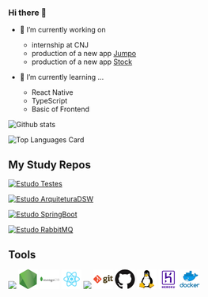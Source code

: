 ### Hi there 👋

- 🔭 I’m currently working on 
    - internship at CNJ
    - production of a new app [Jumpo](https://lara-unb.github.io/Jumpo_Docs/#/)
    - production of a new app [Stock](https://unbarqdsw.github.io/2020.1_G12_Stock/#/)

- 🌱 I’m currently learning ...   
    - React Native
    - TypeScript
    - Basic of Frontend    

![Github stats](https://github-readme-stats.vercel.app/api?username=micaellagouveia&theme=dracula&show_icons=true&count_private=true) 

![Top Languages Card](https://github-readme-stats.vercel.app/api/top-langs/?username=micaellagouveia&layout=compact)

## My Study Repos

[![Estudo Testes](https://github-readme-stats.vercel.app/api/pin/?username=micaellagouveia&repo=testesSoftware&show_owner=false)](https://github.com/micaellagouveia/testesSoftware)

[![Estudo ArquiteturaDSW](https://github-readme-stats.vercel.app/api/pin/?username=micaellagouveia&repo=arquitetura-desenho&show_owner=false)](https://github.com/micaellagouveia/arquitetura-desenho)

[![Estudo SpringBoot](https://github-readme-stats.vercel.app/api/pin/?username=micaellagouveia&repo=springBoot&show_owner=false)](https://github.com/micaellagouveia/springBoot)

[![Estudo RabbitMQ](https://github-readme-stats.vercel.app/api/pin/?username=micaellagouveia&repo=rabbitmq&show_owner=false)](https://github.com/micaellagouveia/rabbitmq)

## Tools

<code><img height="40" src="https://raw.githubusercontent.com/shinokada/shinokada/master/assets/javascript.png"></code>
<code><img height="40" src="https://github.com/github/explore/blob/master/topics/nodejs/nodejs.png?raw=true"></code>
<code><img height="40" src="https://github.com/github/explore/blob/master/topics/mongodb/mongodb.png?raw=true"></code>
<code><img height="40" src="https://github.com/github/explore/blob/master/topics/react-native/react-native.png?raw=true"></code>
<code><img height="40" src="https://raw.githubusercontent.com/shinokada/shinokada/master/assets/visual-studio-code.png"></code>
<code><img height="40" src="https://raw.githubusercontent.com/github/explore/master/topics/git/git.png"></code>
<code><img height="40" src="https://github.com/github/explore/blob/master/topics/github/github.png?raw=true"></code>
<code><img height="40" src="https://raw.githubusercontent.com/github/explore/master/topics/linux/linux.png"></code>
<code><img height="40" src="https://github.com/github/explore/blob/master/topics/heroku/heroku.png?raw=true"></code>
<code><img height="40" src="https://github.com/github/explore/blob/master/topics/docker/docker.png?raw=true"></code>





<!--
**micaellagouveia/micaellagouveia** is a ✨ _special_ ✨ repository because its `README.md` (this file) appears on your GitHub profile.

Here are some ideas to get you started:



- 👯 I’m looking to collaborate on ...
- 🤔 I’m looking for help with ...
- 💬 Ask me about ...
- 📫 How to reach me: ...
- 😄 Pronouns: ...
- ⚡ Fun fact: ...
-->
